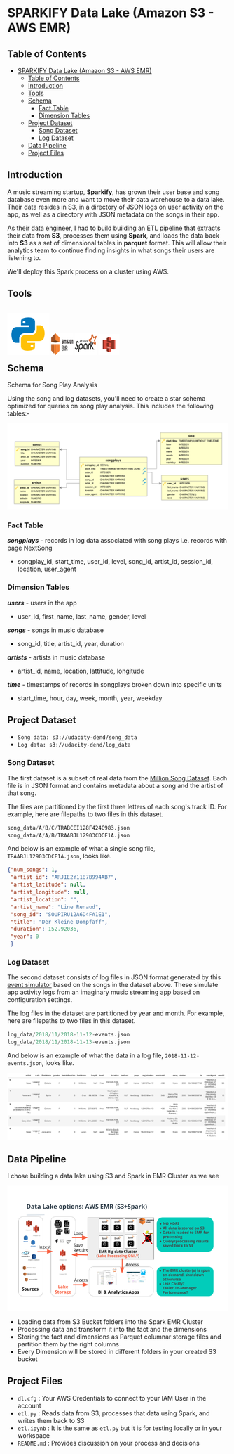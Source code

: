 # SPARKIFY Data Lake (Amazon S3 - AWS EMR)

## Table of Contents

- [SPARKIFY Data Lake (Amazon S3 - AWS EMR)](#sparkify-data-lake-amazon-s3---aws-emr)
  - [Table of Contents](#table-of-contents)
  - [Introduction](#introduction)
  - [Tools](#tools)
  - [Schema](#schema)
    - [Fact Table](#fact-table)
    - [Dimension Tables](#dimension-tables)
  - [Project Dataset](#project-dataset)
    - [Song Dataset](#song-dataset)
    - [Log Dataset](#log-dataset)
  - [Data Pipeline](#data-pipeline)
  - [Project Files](#project-files)

## Introduction

A music streaming startup, **Sparkify**, has grown their user base and song database even more and want to move their data warehouse to a data lake. Their data resides in S3, in a directory of JSON logs on user activity on the app, as well as a directory with JSON metadata on the songs in their app.

As their data engineer, I had to build building an ETL pipeline that extracts their data from **S3**, processes them using **Spark**, and loads the data back into **S3** as a set of dimensional tables in **parquet** format. This will allow their analytics team to continue finding insights in what songs their users are listening to.

We'll deploy this Spark process on a cluster using AWS.

## Tools

<p style="float:left">
<img src='./images/python.svg' alt="Python" title="Python"/>
<img src="./images/EMR.png" alt="EMR" title="EMR" width="50" height="50">
<img src="./images/spark-logo-hd.png" alt="Spark" title="spark" width="50" height="50">
<img src='./images/aws-s3.png' alt="s3" title="s3"/>
</p>
<div style="clear:both">

## Schema

Schema for Song Play Analysis

Using the song and log datasets, you'll need to create a star schema optimized for queries on song play analysis. This includes the following tables:-

<img src="images/Song_ERD.png">

### Fact Table

**_songplays_** - records in log data associated with song plays i.e. records with page NextSong
  - songplay_id, start_time, user_id, level, song_id, artist_id, session_id, location, user_agent

### Dimension Tables
**_users_** - users in the app
  - user_id, first_name, last_name, gender, level

**_songs_** - songs in music database
  - song_id, title, artist_id, year, duration

**_artists_** - artists in music database
  - artist_id, name, location, lattitude, longitude

**_time_** - timestamps of records in songplays broken down into specific units
  - start_time, hour, day, week, month, year, weekday

## Project Dataset

- `Song data: s3://udacity-dend/song_data`
- `Log data: s3://udacity-dend/log_data`

### Song Dataset

The first dataset is a subset of real data from the [Million Song Dataset](http://millionsongdataset.com/). Each file is in JSON format and contains metadata about a song and the artist of that song.

The files are partitioned by the first three letters of each song's track ID. For example, here are filepaths to two files in this dataset.

```python
song_data/A/B/C/TRABCEI128F424C983.json
song_data/A/A/B/TRAABJL12903CDCF1A.json
```

And below is an example of what a single song file, `TRAABJL12903CDCF1A.json`, looks like.

```json
{"num_songs": 1,
 "artist_id": "ARJIE2Y1187B994AB7", 
 "artist_latitude": null, 
 "artist_longitude": null,
 "artist_location": "", 
 "artist_name": "Line Renaud", 
 "song_id": "SOUPIRU12A6D4FA1E1", 
 "title": "Der Kleine Dompfaff", 
 "duration": 152.92036, 
 "year": 0
 }
```

### Log Dataset

The second dataset consists of log files in JSON format generated by this [event simulator](https://github.com/Interana/eventsim) based on the songs in the dataset above. These simulate app activity logs from an imaginary music streaming app based on configuration settings.

The log files in the dataset are partitioned by year and month. For example, here are filepaths to two files in this dataset.

```python
log_data/2018/11/2018-11-12-events.json
log_data/2018/11/2018-11-13-events.json
```

And below is an example of what the data in a log file, `2018-11-12-events.json`, looks like.

![log dataset](/images/log-data.png "Log dataset")

## Data Pipeline

I chose building a data lake using S3 and Spark in EMR Cluster as we see

![data pipeline](images/l4-data-lakes-5.png "Data Pipeline")

- Loading data from S3 Bucket folders into the Spark EMR Cluster
- Processing data and transform it into the fact and the dimensions
- Storing the fact and dimensions as Parquet columnar storage files and partition them by the right columns
- Every Dimension will be stored in different folders in your created S3 bucket

## Project Files

- `dl.cfg` : Your AWS Credentials to connect to your IAM User in the account
- `etl.py` : Reads data from S3, processes that data using Spark, and writes them back to S3
- `etl.ipynb` : It is the same as `etl.py` but it is for testing locally or in your workspace
- `README.md` : Provides discussion on your process and decisions

